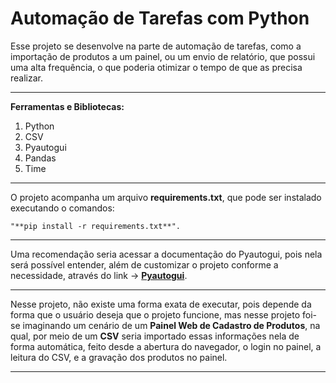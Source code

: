 # **Automação de Tarefas com Python**

Esse projeto se desenvolve na parte de automação de tarefas, como a importação de produtos a um painel,
ou um envio de relatório, que possui uma alta frequência, o que poderia otimizar o tempo de que as precisa realizar.

<hr>

**Ferramentas e Bibliotecas:**

  1. Python
  2. CSV
  3. Pyautogui
  4. Pandas
  5. Time

<hr>

O projeto acompanha um arquivo **requirements.txt**, que pode ser instalado executando o comandos: 

    "**pip install -r requirements.txt**".
<hr>

Uma recomendação seria acessar a documentação do Pyautogui, pois nela será possível entender, além de customizar o projeto
conforme a necessidade, através do link -> **<a href="https://pyautogui.readthedocs.io/en/latest/">Pyautogui</a>**.

<hr>

Nesse projeto, não existe uma forma exata de executar, pois depende da forma que o usuário deseja que o projeto funcione,
mas nesse projeto foi-se imaginando um cenário de um **Painel Web de Cadastro de Produtos**, na qual, por meio de um **CSV**
seria importado essas informações nela de forma automática, feito desde a abertura do navegador, o login no painel,
a leitura do CSV, e a gravação dos produtos no painel.

<hr>
